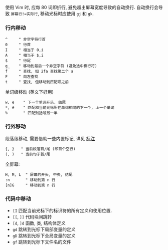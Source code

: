 使用 Vim 时, 应每 80 词即折行, 避免超出屏幕宽度导致的自动换行. 自动换行会导致 `屏幕行!=实际行`, 移动光标时应使用 `gj` 和 `gk`. 

### 行内移动

```vim
^     " 非空字符行首
0     " 行首
I     " 相当于 0,i
A     " 相当于 $,i
$     " 行尾
g_    " 移动到最后一个非空字符 (避免选中换行符)
f     " 查找, 如 2fa 查找第二个 a
F     " 向左查找
t     " 查找, 但移动到匹配项之前
```

单词级移动 (英文下好用)
```vim
w, e    " 下一个单词开头, 结尾
*, #    " 匹配和当前光标所在单词相同的下一个, 上一个单词 
%       " 匹配到括号另一半
```

### 行外移动

段落级移动, 需要借助一些内置标记, 详见 [标注](标注.md)
```vim
{, }   " 当前段落首/尾 (即首个空行)
(, )   " 当前句子首/尾
```

全屏幕:
```vim
H, M, L  " 屏幕的开头, 中央, 结尾
:n       " 移动到第 n 行
[n]G     " 移动到第 n 行
```

### 代码中移动

- `[I` 匹配当前光标下的标识符的所有定义和使用位置.
- `[[`, `]]` 代码块间跳转
- `[d`, `]d` 函数, 类, 结构体定义
- `gd` 跳转到光标下局部变量的定义
- `gD` 跳转到光标下全局变量的定义
- `gf` 跳转到光标下文件名的文件
